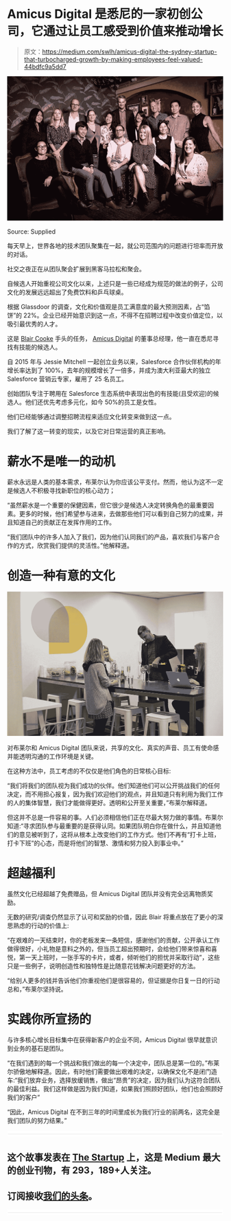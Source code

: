 # Amicus Digital 是悉尼的一家初创公司，它通过让员工感受到价值来推动增长

> 原文：<https://medium.com/swlh/amicus-digital-the-sydney-startup-that-turbocharged-growth-by-making-employees-feel-valued-44bdfc9a5dd7>

![](img/fc715dec10994652337bda4c512d061f.png)

Source: Supplied

每天早上，世界各地的技术团队聚集在一起，就公司范围内的问题进行坦率而开放的对话。

社交之夜正在从团队聚会扩展到黑客马拉松和聚会。

自候选人开始重视公司文化以来，上述只是一些已经成为规范的做法的例子，公司文化的发展远远超出了免费饮料和乒乓球桌。

根据 Glassdoor 的调查，文化和价值观是员工满意度的最大预测因素，占“馅饼”的 22%。企业已经开始意识到这一点，不得不在招聘过程中改变价值定位，以吸引最优秀的人才。

这是 [Blair Cooke](https://www.linkedin.com/in/blaircooke/) 手头的任务， [Amicus Digital](http://www.amicusdigital.com.au/) 的董事总经理，他一直在悉尼寻找有技能的候选人。

自 2015 年与 Jessie Mitchell 一起创立业务以来，Salesforce 合作伙伴机构的年增长率达到了 100%，去年的规模增长了一倍多，并成为澳大利亚最大的独立 Salesforce 营销云专家，雇用了 25 名员工。

创始团队专注于聘用在 Salesforce 生态系统中表现出色的有技能(且受欢迎)的候选人。他们还优先考虑多元化，如今 50%的员工是女性。

他们已经能够通过调整招聘流程来适应文化转变来做到这一点。

我们了解了这一转变的现实，以及它对日常运营的真正影响。

# 薪水不是唯一的动机

薪水永远是人类的基本需求，布莱尔认为你应该公平支付。然而，他认为这不一定是候选人不积极寻找新职位的核心动力；

“虽然薪水是一个重要的保健因素，但它很少是候选人决定转换角色的最重要因素。更多的时候，他们希望参与进来，去做那些他们可以看到自己努力的成果，并且知道自己的贡献正在发挥作用的工作。

“我们团队中的许多人加入了我们，因为他们认同我们的产品，喜欢我们与客户合作的方式，欣赏我们提供的灵活性。”他解释道。

# 创造一种有意的文化

![](img/8d1085f73b04295b699bfaf2af7132a2.png)

对布莱尔和 Amicus Digital 团队来说，共享的文化、真实的声音、员工有使命感并能透明沟通的工作环境是关键。

在这种方法中，员工考虑的不仅仅是他们角色的日常核心目标:

“我们将我们的团队视为我们成功的伙伴。他们知道他们可以公开挑战我们的任何决定，而不用担心报复，因为我们欢迎他们的观点，并且知道只有利用为我们工作的人的集体智慧，我们才能做得更好。透明和公开至关重要，”布莱尔解释道。

但这并不总是一件容易的事。人们必须相信他们正在尽最大努力做的事情。布莱尔知道:“寻求团队参与最重要的是获得认同。如果团队明白你在做什么，并且知道他们的意见被听到了，这将从根本上改变他们的工作方式。他们不再有“打卡上班，打卡下班”的心态，而是将他们的智慧、激情和努力投入到事业中。”

# 超越福利

虽然文化已经超越了免费赠品，但 Amicus Digital 团队并没有完全远离物质奖励。

无数的研究/调查仍然显示了认可和奖励的价值，因此 Blair 将重点放在了更小的深思熟虑的行动的价值上:

“在艰难的一天结束时，你的老板发来一条短信，感谢他们的贡献，公开承认工作做得很好，小礼物是意料之外的，但当员工超出预期时，会给他们带来惊喜和喜悦，第一天上班时，一张手写的卡片，或者，倾听他们的担忧并采取行动”，这些只是一些例子，说明创造性和独特性是比随意花钱解决问题更好的方法。

“给别人更多的钱并告诉他们你重视他们是很容易的，但证据是你日复一日的行动总和，”布莱尔坚持说。

# 实践你所宣扬的

与许多核心增长目标集中在获得新客户的企业不同，Amicus Digital 很早就意识到业务的基石是团队。

“在我们遇到的每一个挑战和我们做出的每一个决定中，团队总是第一位的。”布莱尔骄傲地解释道。因此，有时他们需要做出艰难的决定，以确保文化不是闭门造车:“我们放弃业务，选择放缓销售，做出“昂贵”的决定，因为我们认为这符合团队的最佳利益。我们这样做是因为我们知道，如果我们照顾好团队，他们也会照顾好我们的客户”

“因此，Amicus Digital 在不到三年的时间里成长为我们行业的前两名，这完全是我们团队的努力结果。”

![](img/731acf26f5d44fdc58d99a6388fe935d.png)

## 这个故事发表在 [The Startup](https://medium.com/swlh) 上，这是 Medium 最大的创业刊物，有 293，189+人关注。

## 订阅接收[我们的头条](http://growthsupply.com/the-startup-newsletter/)。

![](img/731acf26f5d44fdc58d99a6388fe935d.png)